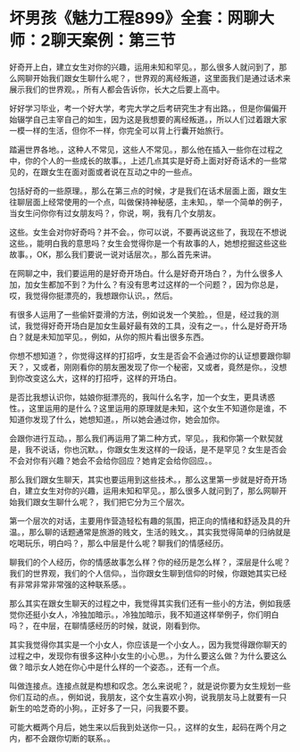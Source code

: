# 坏男孩《魅力工程899》全套：网聊大师：2聊天案例：第三节

好奇开上白，建立女生对你的兴趣，运用未知和罕见。，那么很多人就问到了，那么网聊开始我们跟女生聊什么呢？，世界观的离经叛道，这里面我们是通过话术来展示我们的世界观。，所有人都会告诉你，长大之后要上高中。

好好学习毕业，考一个好大学，考完大学之后考研究生才有出路。，但是你偏偏开始辍学自己主宰自己的如生，因为这是我想要的离经叛道。，所以人们过着跟大家一模一样的生活，但你不一样，你完全可以背上行囊开始旅行。

踏遍世界各地。，这种人不常见，这些人不常见。，那么他在插入一些你在过程之中，你的个人的一些成长的故事。，上述几点其实是好奇上面对好奇话术的一些常见的，在跟女生在面对面或者说在互动之中的一些点。

包括好奇的一些原理。，那么在第三点的时候，才是我们在话术层面上面，跟女生往聊层面上经常使用的一个点，叫做保持神秘感，主未知。，举一个简单的例子，当女生问你你有过女朋友吗？，你说，啊，我有几个女朋友。

这些。女生会对你好奇吗？并不会。，你可以说，不要再说这些了，我现在不想说这些。，能明白我的意思吗？女生会觉得你是一个有故事的人，她想挖掘这些这些故事。，OK，那么我们要说一说对话层次。，那么首先来讲。

在网聊之中，我们要运用的是好奇开场白。什么是好奇开场白？，为什么很多人加，加女生都加不到？为什么？有没有思考过这样的一个问题？，因为你总是，哎，我觉得你挺漂亮的，我想跟你认识。，然后。

有很多人运用了一些偷奸耍滑的方法，例如说发一个笑脸。，但是，经过我的测试，我觉得好奇开场白是加女生最好最有效的工具，没有之一。，什么是好奇开场白？就是未知加罕见。，例如，从你的照片看出很多东西。

你想不想知道？，你觉得这样的打招呼，女生是否会不会通过你的认证想要跟你聊天？，又或者，刚刚看你的朋友圈发现了你一个秘密，又或者，竟然是你。，没想到你改变这么大，这样的打招呼，这样的开场白。

是否比我想认识你，姑娘你挺漂亮的，我叫什么名字，加一个女生，更具诱惑性。，这里运用的是什么？这里运用的原理就是未知，这个女生不知道你是谁，不知道你发现了什么，她想知道。，所以她会通过你，她会加你。

会跟你进行互动。，那么我们再运用了第二种方式，罕见。，我和你第一个默契就是，我不说话，你也沉默。，你跟女生发这样的一段话，是不是罕见？女生是否会不会对你有兴趣？她会不会给你回应？她肯定会给你回应。。

那么我们跟女生聊天，其实也要运用到这些技术。，那么这里第一步就是好奇开场白，建立女生对你的兴趣，运用未知和罕见。，那么很多人就问到了，那么网聊开始我们跟女生聊什么呢？，我们把它分为三个层次。

第一个层次的对话，主要用作营造轻松有趣的氛围，把正向的情绪和舒适及具的升温。，那么聊的话题通常是旅游的贱文，生活的贱文。，其实我觉得简单的归纳就是吃喝玩乐，明白吗？，那么中层是什么呢？聊我们的情感经历。

聊我们的个人经历，你的情感故事怎么样？你的经历是怎么样？，深层是什么呢？我们的世界观，我们的个人信仰。，当你跟女生聊到信仰的时候，你跟她其实已经有非常非常非常强的这种联系感。。

那么其实在跟女生聊天的过程之中，我觉得其实我们还有一些小的方法，例如我感觉你还挺小女人，冷独加暗示。，冷独加暗示，我不知道这样举例子，你们明白吗？，在中层，在聊情感经历的时候，就说，刚看到你。

其实我觉得你其实是一个小女人，你应该是一个小女人。，因为我觉得跟你聊天的过程之中，发现你有很多这种小女生的小心思。，为什么要这么做？为什么要这么做？暗示女人她在你心中是什么样的一个姿态。，还有一个点。

叫做连接点。连接点就是构想和叹念。怎么来说呢？，就是说你要为女生规划一些你们互动的点。，例如说，我朋友，这个女生喜欢小狗，说我朋友马上就要有一只新生的哈芝奇的小狗。，正好多了一只，问我要不要。

可能大概两个月后，她生来以后我到处送你一只。，这样的女生，起码在两个月之内，都不会跟你切断的联系。。